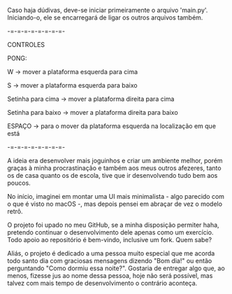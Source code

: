 Caso haja dúdivas, deve-se iniciar primeiramente o arquivo 'main.py'. Iniciando-o, ele se encarregará de ligar os outros arquivos também.

-=-=-=-=-=-=-=-=-

CONTROLES 

PONG:

W -> mover a plataforma esquerda para cima

S -> mover a plataforma esquerda para baixo

Setinha para cima -> mover a plataforma direita para cima

Setinha para baixo -> mover a plataforma direita para baixo

ESPAÇO -> para o mover da plataforma esquerda na localização em que está

-=-=-=-=-=-=-=-=-

A ideia era desenvolver mais joguinhos e criar um ambiente melhor, porém graças à minha procrastinação e também aos meus outros afezeres, tanto os de casa quanto os de escola, tive que ir desenvolvendo tudo bem aos poucos.

No início, imaginei em montar uma UI mais minimalista - algo parecido com o que é visto no macOS -, mas depois pensei em abraçar de vez o modelo retrô.

O projeto foi upado no meu GitHub, se a minha disposição permiter haha, pretendo continuar o desenvolvimento dele apenas como um exercício. Todo apoio ao repositório é bem-vindo, inclusive um fork. Quem sabe?

Aliás, o projeto é dedicado a uma pessoa muito especial que me acorda todo santo dia com graciosas mensagens dizendo "Bom dia!" ou então perguntando "Como dormiu essa noite?". Gostaria de entregar algo que, ao menos, fizesse jus ao nome dessa pessoa, hoje não será possível, mas talvez com mais tempo de desenvolvimento o contrário aconteça.
